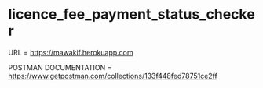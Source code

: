 # licence_fee_payment_status_checker

    
URL = https://mawakif.herokuapp.com
   
POSTMAN DOCUMENTATION = https://www.getpostman.com/collections/133f448fed78751ce2ff
    
    